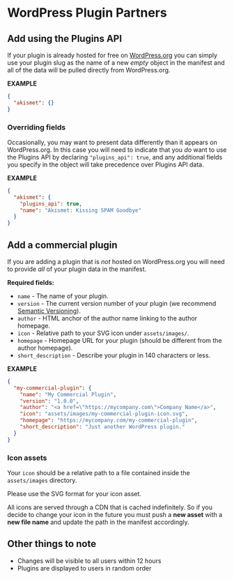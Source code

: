 # WordPress Plugin Partners

## Add using the Plugins API

If your plugin is already hosted for free on <a href="https://wordpress.org/plugins/">WordPress.org</a> you can simply use your plugin slug as the name of a new _empty_ object in the manifest and all of the data will be pulled directly from WordPress.org.

**EXAMPLE**

```json
{
  "akismet": {}
}
```

### Overriding fields

Occasionally, you may want to present data differently than it appears on WordPress.org. In this case you will need to indicate that you _do_ want to use the Plugins API by declaring `"plugins_api": true`, and any additional fields you specify in the object will take precedence over Plugins API data.

**EXAMPLE**

```json
{
  "akismet": {
    "plugins_api": true,
    "name": "Akismet: Kissing SPAM Goodbye"
  }
}
```

## Add a commercial plugin

If you are adding a plugin that is _not_ hosted on WordPress.org you will need to provide _all_ of your plugin data in the manifest.

**Required fields:**

* `name` - The name of your plugin.
* `version` - The current version number of your plugin (we recommend [Semantic Versioning](http://semver.org/)).
* `author` - HTML anchor of the author name linking to the author homepage.
* `icon` - Relative path to your SVG icon under `assets/images/`.
* `homepage` - Homepage URL for your plugin (should be different from the author homepage).
* `short_description` - Describe your plugin in 140 characters or less.

**EXAMPLE**

```json
{
  "my-commercial-plugin": {
    "name": "My Commercial Plugin",
    "version": "1.0.0",
    "author": "<a href=\"https://mycompany.com\">Company Name</a>",
    "icon": "assets/images/my-commercial-plugin-icon.svg",
    "homepage": "https://mycompany.com/my-commercial-plugin",
    "short_description": "Just another WordPress plugin."
  }
}
```

### Icon assets

Your `icon` should be a relative path to a file contained inside the `assets/images` directory.

Please use the SVG format for your icon asset.

All icons are served through a CDN that is cached indefinitely. So if you decide to change your icon in the future you must push a **new asset** with a **new file name** and update the path in the manifest accordingly.

## Other things to note

* Changes will be visible to all users within 12 hours
* Plugins are displayed to users in random order
